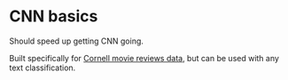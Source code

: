 # CNN basics

Should speed up getting CNN going.

Built specifically for [Cornell movie reviews data](http://www.cs.cornell.edu/people/pabo/movie-review-data/), but can be used with any text classification.
